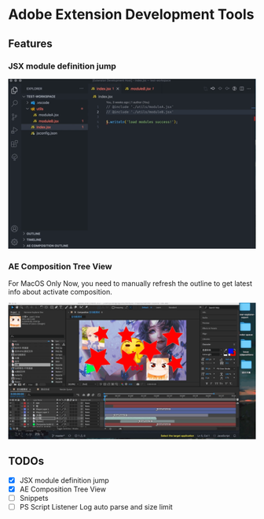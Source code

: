 # Adobe Extension Development Tools

## Features

### JSX module definition jump

![JSX module definition jump](https://github.com/tjx666/adobe-extension-devtools/blob/master/assets/screenshot/jump_to_definition.gif?raw=true)

### AE Composition Tree View

For MacOS Only Now, you need to manually refresh the outline to get latest info about activate composition.

![AE Composition Tree View](https://github.com/tjx666/adobe-extension-devtools/blob/master/assets/screenshot/ae_composition_outline.gif?raw=true)

## TODOs

- [x] JSX module definition jump
- [x] AE Composition Tree View
- [ ] Snippets
- [ ] PS Script Listener Log auto parse and size limit
